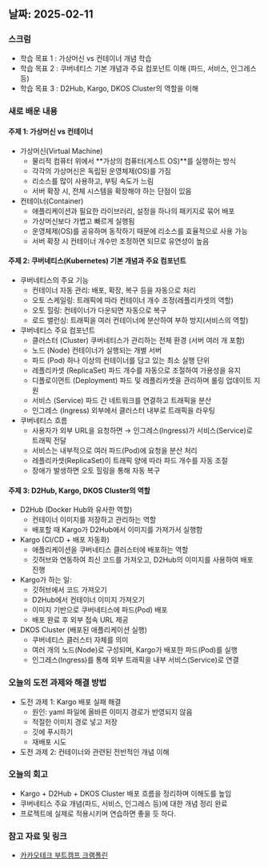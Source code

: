 ## 날짜: 2025-02-11

### 스크럼
- 학습 목표 1 : 가상머신 vs 컨테이너 개념 학습
- 학습 목표 2 : 쿠버네티스 기본 개념과 주요 컴포넌트 이해 (파드, 서비스, 인그레스 등)
- 학습 목표 3 : D2Hub, Kargo, DKOS Cluster의 역할을 이해

### 새로 배운 내용
#### 주제 1: 가상머신 vs 컨테이너
- 가상머신(Virtual Machine)
    - 물리적 컴퓨터 위에서 **가상의 컴퓨터(게스트 OS)**를 실행하는 방식
    - 각각의 가상머신은 독립된 운영체제(OS)를 가짐
    - 리소스를 많이 사용하고, 부팅 속도가 느림
    - 서버 확장 시, 전체 시스템을 확장해야 하는 단점이 있음
- 컨테이너(Container)
    - 애플리케이션과 필요한 라이브러리, 설정을 하나의 패키지로 묶어 배포
    - 가상머신보다 가볍고 빠르게 실행됨
    - 운영체제(OS)를 공유하며 동작하기 때문에 리소스를 효율적으로 사용 가능
    - 서버 확장 시 컨테이너 개수만 조정하면 되므로 유연성이 높음


#### 주제 2: 쿠버네티스(Kubernetes) 기본 개념과 주요 컴포넌트
- 쿠버네티스의 주요 기능
    - 컨테이너 자동 관리: 배포, 확장, 복구 등을 자동으로 처리
    - 오토 스케일링: 트래픽에 따라 컨테이너 개수 조정(레플리카셋의 역할)
    - 오토 힐링: 컨테이너가 다운되면 자동으로 복구
    - 로드 밸런싱: 트래픽을 여러 컨테이너에 분산하여 부하 방지(서비스의 역할)
- 쿠버네티스 주요 컴포넌트
    - 클러스터 (Cluster)	쿠버네티스가 관리하는 전체 환경 (서버 여러 개 포함)
    - 노드 (Node)	컨테이너가 실행되는 개별 서버
    - 파드 (Pod)	하나 이상의 컨테이너를 담고 있는 최소 실행 단위
    - 레플리카셋 (ReplicaSet)	파드 개수를 자동으로 조절하여 가용성을 유지
    - 디플로이먼트 (Deployment)	파드 및 레플리카셋을 관리하며 롤링 업데이트 지원
    - 서비스 (Service)	파드 간 네트워크를 연결하고 트래픽을 분산
    - 인그레스 (Ingress)	외부에서 클러스터 내부로 트래픽을 라우팅
- 쿠버네티스 흐름
    - 사용자가 외부 URL을 요청하면 → 인그레스(Ingress)가 서비스(Service)로 트래픽 전달
    - 서비스는 내부적으로 여러 파드(Pod)에 요청을 분산 처리
    - 레플리카셋(ReplicaSet)이 트래픽 양에 따라 파드 개수를 자동 조절
    - 장애가 발생하면 오토 힐링을 통해 자동 복구

#### 주제 3: D2Hub, Kargo, DKOS Cluster의 역할
- D2Hub (Docker Hub와 유사한 역할)
    - 컨테이너 이미지를 저장하고 관리하는 역할
    - 배포할 때 Kargo가 D2Hub에서 이미지를 가져가서 실행함
- Kargo (CI/CD + 배포 자동화)
    - 애플리케이션을 쿠버네티스 클러스터에 배포하는 역할
    - 깃허브와 연동하여 최신 코드를 가져오고, D2Hub의 이미지를 사용하여 배포 진행
- Kargo가 하는 일:
    - 깃허브에서 코드 가져오기
    - D2Hub에서 컨테이너 이미지 가져오기
    - 이미지 기반으로 쿠버네티스에 파드(Pod) 배포
    - 배포 완료 후 외부 접속 URL 제공
- DKOS Cluster (배포된 애플리케이션 실행)
    - 쿠버네티스 클러스터 자체를 의미
    - 여러 개의 노드(Node)로 구성되며, Kargo가 배포한 파드(Pod)를 실행
    - 인그레스(Ingress)를 통해 외부 트래픽을 내부 서비스(Service)로 연결

### 오늘의 도전 과제와 해결 방법
- 도전 과제 1: Kargo 배포 실패 해결
    - 원인: yaml 파일에 올바른 이미지 경로가 반영되지 않음
    - 적절한 이미지 경로 넣고 저장
    - 깃에 푸시하기
    - 재배포 시도
- 도전 과제 2: 컨테이너와 관련된 전반적인 개념 이해

### 오늘의 회고
- Kargo + D2Hub + DKOS Cluster 배포 흐름을 정리하며 이해도를 높임
- 쿠버네티스 주요 개념(파드, 서비스, 인그레스 등)에 대한 개념 정리 완료
- 프로젝트에 실제로 적용시키며 연습하면 좋을 듯 하다.

### 참고 자료 및 링크
- [카카오테크 부트캠프 크램폴린](https://krampoline.kakao.com/)
